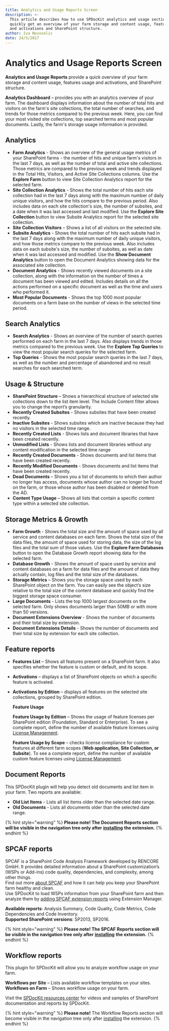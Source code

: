 ```yaml
---
title: Analytics and Usage Reports Screen
description: >-
  This article describes how to use SPDocKit analytics and usage section to
  quickly get an overview of your farm storage and content usage, features usage
  and activations and SharePoint structure.
author: Iva Novoselic
date: 24/5/2017
---
```


# Analytics and Usage Reports Screen

**Analytics and Usage Reports** provide a quick overview of your farm storage and content usage, features usage and activations, and SharePoint structure.

**Analytics Dashboard** – provides you with an analytics overview of your farm. The dashboard displays information about the number of total hits and visitors on the farm's site collections, the total number of searches, and trends for those metrics compared to the previous week. Here, you can find your most visited site collections, top searched terms and most popular documents. Lastly, the farm's storage usage information is provided.

## Analytics

* **Farm Analytics** - Shows an overview of the general usage metrics of your SharePoint farms - the number of hits and unique farm's visitors in the last 7 days, as well as the number of total and active site collections. Those metrics are compared to the previous week and trends displayed in the Total Hits, Visitors, and Active Site Collections columns. Use the **Explore Farm** button to view Site Collection Analytics report for the selected farm.
* **Site Collection Analytics** - Shows the total number of hits each site collection had in the last 7 days along with the maximum number of daily unique visitors, and how the hits compare to the previous period. Also includes data on each site collection's size, the number of subsites, and a date when it was last accessed and last modified. Use the **Explore Site Collection** button to view Subsite Analytics report for the selected site collection.
* **Site Collection Visitors** – Shows a list of all visitors on the selected site. 
* **Subsite Analytics** - Shows the total number of hits each subsite had in the last 7 days along with the maximum number of daily unique visitors, and how those metrics compare to the previous week. Also includes data on each subsite's size, the number of subsites, as well as date when it was last accessed and modified. Use the **Show Document Analytics** button to open the Document Analytics showing data for the associated site collection.
* **Document Analytics** - Shows recently viewed documents on a site collection, along with the information on the number of times a document has been viewed and edited. Includes details on all the actions performed on a specific document as well as the time and users who performed it. 
* **Most Popular Documents** - Shows the top 1000 most popular documents on a farm base on the number of views in the selected time period.

## Search Analytics

* **Search Analytics** - Shows an overview of the number of search queries performed on each farm in the last 7 days. Also displays trends in those metrics compared to the previous week. Use the **Explore Top Queries** to view the most popular search queries for the selected farm. 
* **Top Queries** - Shows the most popular search queries in the last 7 days, as well as the number and percentage of abandoned and no result searches for each searched term. 

## Usage & Structure

* **SharePoint Structure** – Shows a hierarchical structure of selected site collections down to the list item level. The Include Content filter allows you to change the report’s granularity.
* **Recently Created Subsites** - Shows subsites that have been created recently.
* **Inactive Subsites** - Shows subsites which are inactive because they had no visitors in the selected time range.
* **Recently Created Lists** - Shows lists and document libraries that have been created recently.
* **Unmodified Lists** - Shows lists and document libraries without any content modification in the selected time range
* **Recently Created Documents** - Shows documents and list items that have been created recently.
* **Recently Modified Documents** - Shows documents and list items that have been created recently.
* **Dead Documents** – Shows you a list of documents to which their author no longer has access, documents whose author can no longer be found on the farm, or those whose author has been disabled or deleted from the AD.  
* **Content Type Usage** – Shows all lists that contain a specific content type within a selected site collection.  

## Storage Metrics & Growth

* **Farm Growth** - Shows the total size and the amount of space used by all service and content databases on each farm. Shows the total size of the data files, the amount of space used for storing data, the size of the log files and the total sum of those values. Use the **Explore Farm Databases** button to open the Database Growth report showing data for the selected farm. 
* **Database Growth** - Shows the amount of space used by service and content databases on a farm for data files and the amount of data they actually contain, log files and the total size of the databases.
* **Storage Metrics** – Shows you the storage space used by each SharePoint object on the farm. You can easily see the object’s size relative to the total size of the content database and quickly find the biggest storage space consumer. 
* **Large Documents** - Lists the top 1000 largest documents on the selected farm. Only shows documents larger than 50MB or with more than 50 versions.
* **Document Extensions Overview** - Shows the number of documents and their total size by extension.
* **Document Extensions Details** - Shows the number of documents and their total size by extension for each site collection. 

## Feature reports

* **Features List** – Shows all features present on a SharePoint farm. It also specifies whether the feature is custom or default, and its scope. 
* **Activations** – displays a list of SharePoint objects on which a specific feature is activated.
* **Activations by Edition** – displays all features on the selected site collections, grouped by SharePoint edition.

  **Feature Usage**

  **Feature Usage by Edition** – Shows the usage of feature licenses per SharePoint edition \(Foundation, Standard or Enterprise\). To see a complete report, define the number of available feature licenses using [License Management](../../configure-and-extend-spdockit/license-management.md).

  **Feature Usage by Scope** – checks license compliance for custom features at different farm scopes \(**Web application, Site Collection, or Subsite**\). To see a complete report, define the number of available custom feature licenses using [License Management](../../configure-and-extend-spdockit/license-management.md).

## Document Reports

This SPDocKit plugin will help you detect old documents and list item in your farm. Two reports are available:

* **Old List Items** - Lists all list items older than the selected date range.
* **Old Documents** - Lists all documents older than the selected date range.

{% hint style="warning" %}
**Please note! The Document Reports section will be visible in the navigation tree only after** [**installing**](../../configure-and-extend-spdockit/extend-spdockit/install-spdockit-extensions.md) **the extension.**
{% endhint %}

## SPCAF reports

SPCAF is a SharePoint Code Analysis Framework developed by RENCORE GmbH. It provides detailed information about a SharePoint customization’s \(WSPs or Add-ins\) code quality, dependencies, and complexity, among other things.  
Find out more [about SPCAF](https://www.spcaf.com/) and how it can help you keep your SharePoint farm healthy and clean.  
Use SPDocKit to load WSPs information from your SharePoint farm and then analyze them by [adding SPCAF extension reports](../../configure-and-extend-spdockit/extend-spdockit/install-spdockit-extensions.md) using Extension Manager.

**Available reports**: Analysis Summary, Code Quality, Code Metrics, Code Dependencies and Code Inventory.  
**Supported SharePoint versions**: SP2013, SP2016.

{% hint style="warning" %}
**Please note! The SPCAF Reports section will be visible in the navigation tree only after** [**installing**](../../configure-and-extend-spdockit/extend-spdockit/install-spdockit-extensions.md) **the extension.**
{% endhint %}

## Workflow reports

This plugin for SPDocKit will allow you to analyze workflow usage on your farm.

**Workflows per Site** – Lists available workflow templates on your sites.  
**Workflows on Farm** – Shows workflow usage on your farm.

Visit the [SPDocKit resources center](https://www.spdockit.com/resources/reports) for videos and samples of SharePoint documentation and reports by SPDocKit.

{% hint style="warning" %}
**Please note!** The Workflow Reports section will become visible in the navigation tree only after [installing](../../configure-and-extend-spdockit/extend-spdockit/install-spdockit-extensions.md) the extension.
{% endhint %}

